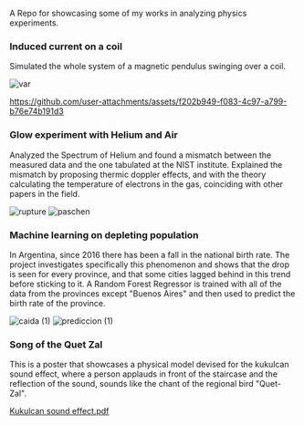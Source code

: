 A Repo for showcasing some of my works in analyzing physics experiments.

### Induced current on a coil

Simulated the whole system of a magnetic pendulus swinging over a coil.

![var](https://github.com/user-attachments/assets/b7c2a2d6-00bd-497a-bf34-3b9acd65f988)

https://github.com/user-attachments/assets/f202b949-f083-4c97-a799-b76e74b191d3


### Glow experiment with Helium and Air

Analyzed the Spectrum of Helium and found a mismatch between the measured data and the 
one tabulated at the NIST institute. Explained the mismatch by proposing thermic doppler effects,
and with the theory calculating the temperature of electrons in the gas, coinciding with other
papers in the field.

![rupture](https://github.com/user-attachments/assets/cc3f264c-64e6-43ec-9909-a5a05efc0139)
![paschen](https://github.com/user-attachments/assets/6c065103-0804-4193-9643-7945878a8960)

### Machine learning on depleting population

In Argentina, since 2016 there has been a fall in the national birth rate. The project investigates
specifically this phenomenon and shows that the drop is seen for every province, and that some cities
lagged behind in this trend before sticking to it. A Random Forest Regressor is trained with all of the
data from the provinces except "Buenos Aires" and then used to predict the birth rate of the province.

![caida (1)](https://github.com/user-attachments/assets/3a56572a-c979-4a25-bc82-205a28c81ea3)
![prediccion (1)](https://github.com/user-attachments/assets/fd4c83cc-030a-4476-a498-02bb2af83d12)

### Song of the Quet Zal
This is a poster that showcases a physical model devised for the kukulcan sound effect, where a person applauds in 
front of the staircase and the reflection of the sound, sounds like the chant of the regional bird "Quet-Zal".

[Kukulcan sound effect.pdf](https://github.com/user-attachments/files/18042911/Kukulcan.sound.effect.pdf)

